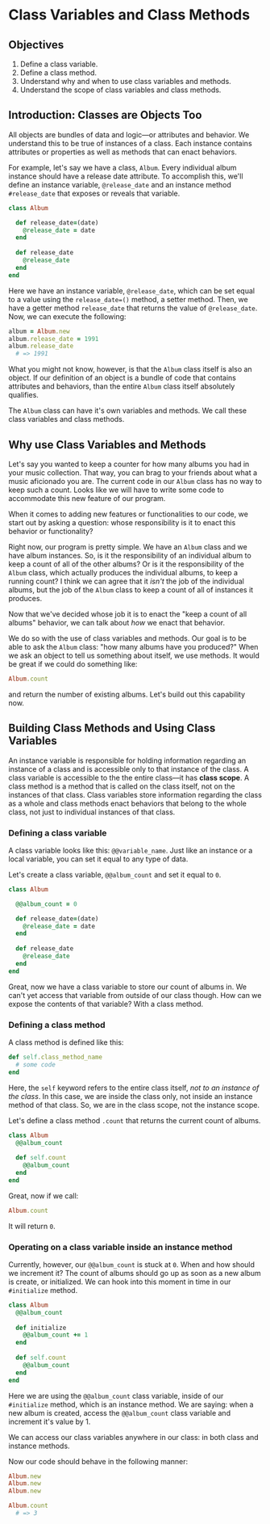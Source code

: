 # Class Variables and Class Methods

## Objectives

1. Define a class variable. 
2. Define a class method. 
3. Understand why and when to use class variables and methods. 
4. Understand the scope of class variables and class methods. 

## Introduction: Classes are Objects Too

All objects are bundles of data and logic––or attributes and behavior. We understand this to be true of instances of a class. Each instance contains attributes or properties as well as methods that can enact behaviors. 

For example, let's say we have a class, `Album`. Every individual album instance should have a release date attribute. To accomplish this, we'll define an instance variable, `@release_date` and an instance method `#release_date` that exposes or reveals that variable. 

```ruby
class Album

  def release_date=(date)
    @release_date = date
  end
  
  def release_date
    @release_date
  end
end
```

Here we have an instance variable, `@release_date`, which can be set equal to a value using the `release_date=()` method, a setter method. Then, we have a getter method `release_date` that returns the value of `@release_date`. Now, we can execute the following:

```ruby
album = Album.new
album.release_date = 1991
album.release_date 
  # => 1991
```

What you might not know, however, is that the `Album` class itself is also an object. If our definition of an object is a bundle of code that contains attributes and behaviors, than the entire `Album` class itself absolutely qualifies. 

The `Album` class can have it's own variables and methods. We call these class variables and class methods. 

## Why use Class Variables and Methods

Let's say you wanted to keep a counter for how many albums you had in your music collection. That way, you can brag to your friends about what a music aficionado you are. The current code in our `Album` class has no way to keep such a count. Looks like we will have to write some code to accommodate this new feature of our program.

When it comes to adding new features or functionalities to our code, we start out by asking a question: whose responsibility is it to enact this behavior or functionality? 

Right now, our program is pretty simple. We have an `Album` class and we have album instances. So, is it the responsibility of an individual album to keep a count of all of the other albums? Or is it the responsibility of the `Album` class, which actually produces the individual albums, to keep a running count? I think we can agree that it *isn't* the job of the individual albums, but the job of the `Album` class to keep a count of all of instances it produces. 

Now that we've decided whose job it is to enact the "keep a count of all albums" behavior, we can talk about *how* we enact that behavior. 

We do so with the use of class variables and methods. Our goal is to be able to ask the `Album` class: "how many albums have you produced?" When we ask an object to tell us something about itself, we use methods. It would be great if we could do something like:

```ruby
Album.count
```

and return the number of existing albums. Let's build out this capability now. 

## Building Class Methods and Using Class Variables

An instance variable is responsible for holding information regarding an instance of a class and is accessible only to that instance of the class. A class variable is accessible to the the entire class––it has **class scope**. A class method is a method that is called on the class itself, not on the instances of that class. Class variables store information regarding the class as a whole and class methods enact behaviors that belong to the whole class, not just to individual instances of that class. 

### Defining a class variable

A class variable looks like this: `@@variable_name`. Just like an instance or a local variable, you can set it equal to any type of data. 

Let's create a class variable, `@@album_count` and set it equal to `0`. 

```ruby
class Album

  @@album_count = 0

  def release_date=(date)
    @release_date = date
  end
  
  def release_date
    @release_date
  end
end
```

Great, now we have a class variable to store our count of albums in. We can't yet access that variable from outside of our class though. How can we expose the contents of that variable? With a class method. 

### Defining a class method

A class method is defined like this:

```ruby
def self.class_method_name
  # some code
end
```

Here, the `self` keyword refers to the entire class itself, *not to an instance of the class*. In this case, we are inside the class only, not inside an instance method of that class. So, we are in the class scope, not the instance scope. 

Let's define a class method `.count` that returns the current count of albums. 

```ruby
class Album
  @@album_count
  
  def self.count
    @@album_count
  end
end
```

Great, now if we call:

```ruby
Album.count
```

It will return `0`. 

### Operating on a class variable inside an instance method

Currently, however, our `@@album_count` is stuck at `0`. When and how should we increment it? The count of albums should go up as soon as a new album is create, or initialized. We can hook into this moment in time in our `#initialize` method. 

```ruby
class Album
  @@album_count 
  
  def initialize
    @@album_count += 1
  end
  
  def self.count
    @@album_count
  end
end
```

Here we are using the `@@album_count` class variable, inside of our `#initialize` method, which is an instance method. We are saying: when a new album is created, access the `@@album_count` class variable and increment it's value by 1. 

We can access our class variables anywhere in our class: in both class and instance methods. 

Now our code should behave in the following manner:

```ruby
Album.new
Album.new
Album.new

Album.count
  # => 3
```
